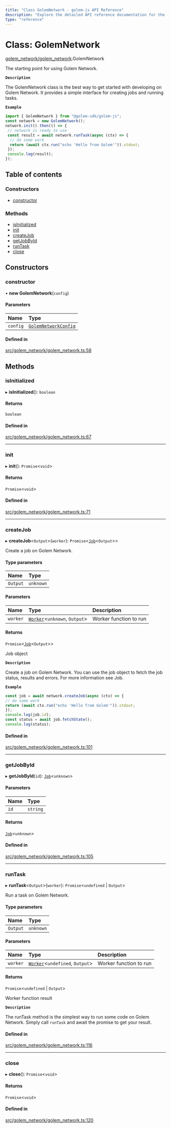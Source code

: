 ```yaml
---
title: "Class GolemNetwork - golem-js API Reference"
description: "Explore the detailed API reference documentation for the Class GolemNetwork within the golem-js SDK for the Golem Network."
type: "reference"
---
```

# Class: GolemNetwork

[golem_network/golem_network](../modules/golem_network_golem_network).GolemNetwork

The starting point for using Golem Network.

**`Description`**

The GolemNetwork class is the best way to get started with developing on Golem Network. It provides a simple interface for creating jobs and running tasks.

**`Example`**

```typescript
import { GolemNetwork } from "@golem-sdk/golem-js";
const network = new GolemNetwork();
network.init().then(() => {
 // network is ready to use
 const result = await network.runTask(async (ctx) => {
  // do some work
  return (await ctx.run("echo 'Hello from Golem'")).stdout;
 });
 console.log(result);
});
```

## Table of contents

### Constructors

- [constructor](golem_network_golem_network.GolemNetwork#constructor)

### Methods

- [isInitialized](golem_network_golem_network.GolemNetwork#isinitialized)
- [init](golem_network_golem_network.GolemNetwork#init)
- [createJob](golem_network_golem_network.GolemNetwork#createjob)
- [getJobById](golem_network_golem_network.GolemNetwork#getjobbyid)
- [runTask](golem_network_golem_network.GolemNetwork#runtask)
- [close](golem_network_golem_network.GolemNetwork#close)

## Constructors

### constructor

• **new GolemNetwork**(`config`)

#### Parameters

| Name | Type |
| :------ | :------ |
| `config` | [`GolemNetworkConfig`](../interfaces/golem_network_golem_network.GolemNetworkConfig) |

#### Defined in

[src/golem_network/golem_network.ts:58](https://github.com/golemfactory/golem-js/blob/f88d138/src/golem_network/golem_network.ts#L58)

## Methods

### isInitialized

▸ **isInitialized**(): `boolean`

#### Returns

`boolean`

#### Defined in

[src/golem_network/golem_network.ts:67](https://github.com/golemfactory/golem-js/blob/f88d138/src/golem_network/golem_network.ts#L67)

___

### init

▸ **init**(): `Promise`<`void`\>

#### Returns

`Promise`<`void`\>

#### Defined in

[src/golem_network/golem_network.ts:71](https://github.com/golemfactory/golem-js/blob/f88d138/src/golem_network/golem_network.ts#L71)

___

### createJob

▸ **createJob**<`Output`\>(`worker`): `Promise`<[`Job`](job_job.Job)<`Output`\>\>

Create a job on Golem Network.

#### Type parameters

| Name | Type |
| :------ | :------ |
| `Output` | `unknown` |

#### Parameters

| Name | Type | Description |
| :------ | :------ | :------ |
| `worker` | [`Worker`](../modules/task_work#worker)<`unknown`, `Output`\> | Worker function to run |

#### Returns

`Promise`<[`Job`](job_job.Job)<`Output`\>\>

Job object

**`Description`**

Create a job on Golem Network. You can use the job object to fetch the job status, results and errors. For more information see Job.

**`Example`**

```typescript
const job = await network.createJob(async (ctx) => {
// do some work
return (await ctx.run("echo 'Hello from Golem'")).stdout;
});
console.log(job.id);
const status = await job.fetchState();
console.log(status);
```

#### Defined in

[src/golem_network/golem_network.ts:101](https://github.com/golemfactory/golem-js/blob/f88d138/src/golem_network/golem_network.ts#L101)

___

### getJobById

▸ **getJobById**(`id`): [`Job`](job_job.Job)<`unknown`\>

#### Parameters

| Name | Type |
| :------ | :------ |
| `id` | `string` |

#### Returns

[`Job`](job_job.Job)<`unknown`\>

#### Defined in

[src/golem_network/golem_network.ts:105](https://github.com/golemfactory/golem-js/blob/f88d138/src/golem_network/golem_network.ts#L105)

___

### runTask

▸ **runTask**<`Output`\>(`worker`): `Promise`<`undefined` \| `Output`\>

Run a task on Golem Network.

#### Type parameters

| Name | Type |
| :------ | :------ |
| `Output` | `unknown` |

#### Parameters

| Name | Type | Description |
| :------ | :------ | :------ |
| `worker` | [`Worker`](../modules/task_work#worker)<`undefined`, `Output`\> | Worker function to run |

#### Returns

`Promise`<`undefined` \| `Output`\>

Worker function result

**`Description`**

The runTask method is the simplest way to run some code on Golem Network. Simply call `runTask` and await the promise to get your result.

#### Defined in

[src/golem_network/golem_network.ts:116](https://github.com/golemfactory/golem-js/blob/f88d138/src/golem_network/golem_network.ts#L116)

___

### close

▸ **close**(): `Promise`<`void`\>

#### Returns

`Promise`<`void`\>

#### Defined in

[src/golem_network/golem_network.ts:120](https://github.com/golemfactory/golem-js/blob/f88d138/src/golem_network/golem_network.ts#L120)
